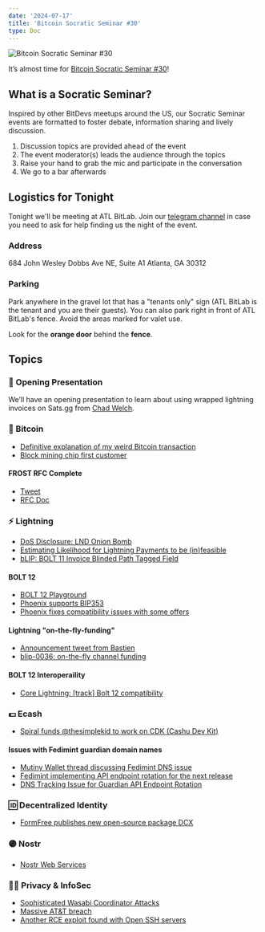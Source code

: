 ```yaml
---
date: '2024-07-17'
title: 'Bitcoin Socratic Seminar #30'
type: Doc
---
```


![Bitcoin Socratic Seminar #30](/bitcoin-socratic-seminar-30.jpg)

It’s almost time for <a href="https://www.meetup.com/atlantabitdevs/events/302026995/">Bitcoin Socratic Seminar #30</a>!

## What is a Socratic Seminar?

Inspired by other BitDevs meetups around the US, our Socratic Seminar events are formatted to foster debate, information sharing and lively discussion.

1. Discussion topics are provided ahead of the event
2. The event moderator(s) leads the audience through the topics
3. Raise your hand to grab the mic and participate in the conversation
4. We go to a bar afterwards

## Logistics for Tonight

Tonight we'll be meeting at ATL BitLab. Join our <a href="https://atlantabitdevs.org/telegram/" target="_blank">telegram channel</a> in case you need to ask for help finding us the night of the event.

### Address

684 John Wesley Dobbs Ave NE,
Suite A1
Atlanta, GA 30312

### Parking

Park anywhere in the gravel lot that has a "tenants only" sign (ATL BitLab is the tenant and you are their guests). You can also park right in front of ATL BitLab's fence. Avoid the areas marked for valet use.

Look for the **orange door** behind the **fence**.

## Topics

### 🤙 Opening Presentation

We’ll have an opening presentation to learn about using wrapped lightning invoices on Sats.gg from [Chad Welch](https://x.com/chdwlch).

### 🧡 Bitcoin

- [Definitive explanation of my weird Bitcoin transaction](https://stacker.news/items/600187)
- [Block mining chip first customer](https://x.com/jack/status/1811033076241150247)

#### FROST RFC Complete

- [Tweet](https://x.com/chelseakomlo/status/1809257856199479411)
- [RFC Doc](https://www.rfc-editor.org/rfc/rfc9591.html)

### ⚡️ Lightning

- [DoS Disclosure: LND Onion Bomb](https://delvingbitcoin.org/t/dos-disclosure-lnd-onion-bomb/979)
- [Estimating Likelihood for Lightning Payments to be (in)feasible](https://delvingbitcoin.org/t/estimating-likelihood-for-lightning-payments-to-be-in-feasible/973)
- [bLIP: BOLT 11 Invoice Blinded Path Tagged Field](https://delvingbitcoin.org/t/blip-bolt-11-invoice-blinded-path-tagged-field/991)

#### BOLT 12

- [BOLT 12 Playground](https://strike.me/blog/bolt12-playground/)
- [Phoenix supports BIP353](https://github.com/ACINQ/phoenix/releases/tag/android-v2.3.3)
- [Phoenix fixes compatibility issues with some offers](https://github.com/ACINQ/phoenix/releases/tag/android-v2.3.4)

#### Lightning "on-the-fly-funding"

- [Announcement tweet from Bastien](https://x.com/realtbast/status/1808160392062841237)
- [blip-0036: on-the-fly channel funding](https://github.com/lightning/blips/pull/36)

#### BOLT 12 Interoperaility

- [Core Lightning: [track] Bolt 12 compatibility](https://github.com/ElementsProject/lightning/issues/7407)

### 💵 Ecash

- [Spiral funds @thesimplekid to work on CDK (Cashu Dev Kit)](https://x.com/spiralbtc/status/1813257015889736071)

#### Issues with Fedimint guardian domain names

- [Mutiny Wallet thread discussing Fedimint DNS issue](https://x.com/MutinyWallet/status/1805346636660429021)
- [Fedimint implementing API endpoint rotation for the next release](https://x.com/fedimint/status/1805688371798589906)
- [DNS Tracking Issue for Guardian API Endpoint Rotation](https://github.com/fedimint/fedimint/issues/5525)

### 🆔 Decentralized Identity

- [FormFree publishes new open-source package DCX](https://www.npmjs.com/package/@formfree/dcx)

### 🟣 Nostr

- [Nostr Web Services](https://primal.net/e/note12vy8lmphxyfd7np7t503k8fzs3em2h6szfwad0fkgr6prjkjuhxsddyprj)

### 🕵️‍♂️ Privacy & InfoSec

- [Sophisticated Wasabi Coordinator Attacks](https://github.com/WalletWasabi/WalletWasabi/discussions/13249)
- [Massive AT&T breach](https://apnews.com/article/att-data-breach-text-cell-b5cdc8d6c9e1b980cb2163f34b297dad)
- [Another RCE exploit found with Open SSH servers](https://thehackernews.com/2024/07/new-openssh-vulnerability-discovered.html)


